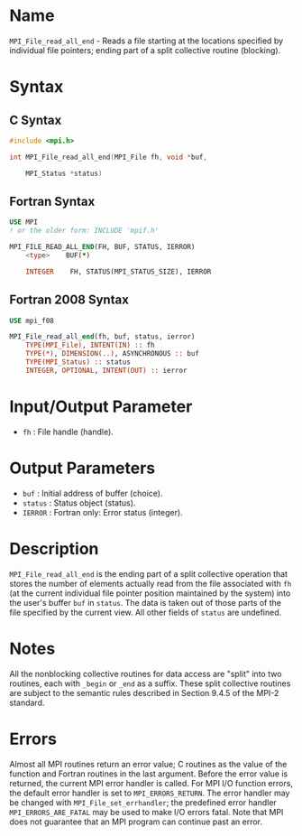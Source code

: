 # Name

`MPI_File_read_all_end` - Reads a file starting at the locations
specified by individual file pointers; ending part of a split collective
routine (blocking).

# Syntax

## C Syntax

```c
#include <mpi.h>

int MPI_File_read_all_end(MPI_File fh, void *buf,

    MPI_Status *status)
```

## Fortran Syntax

```fortran
USE MPI
! or the older form: INCLUDE 'mpif.h'

MPI_FILE_READ_ALL_END(FH, BUF, STATUS, IERROR)
    <type>    BUF(*)

    INTEGER    FH, STATUS(MPI_STATUS_SIZE), IERROR
```

## Fortran 2008 Syntax

```fortran
USE mpi_f08

MPI_File_read_all_end(fh, buf, status, ierror)
    TYPE(MPI_File), INTENT(IN) :: fh
    TYPE(*), DIMENSION(..), ASYNCHRONOUS :: buf
    TYPE(MPI_Status) :: status
    INTEGER, OPTIONAL, INTENT(OUT) :: ierror
```


# Input/Output Parameter

* `fh` : File handle (handle).

# Output Parameters

* `buf` : Initial address of buffer (choice).
* `status` : Status object (status).
* `IERROR` : Fortran only: Error status (integer).

# Description

`MPI_File_read_all_end` is the ending part of a split collective operation
that stores the number of elements actually read from the file
associated with `fh` (at the current individual file pointer position
maintained by the system) into the user's buffer `buf` in `status`. The
data is taken out of those parts of the file specified by the current
view. All other fields of `status` are undefined.

# Notes

All the nonblocking collective routines for data access are "split"
into two routines, each with `_begin` or `_end` as a suffix. These split
collective routines are subject to the semantic rules described in
Section 9.4.5 of the MPI-2 standard.

# Errors

Almost all MPI routines return an error value; C routines as the value
of the function and Fortran routines in the last argument.
Before the error value is returned, the current MPI error handler is
called. For MPI I/O function errors, the default error handler is set to
`MPI_ERRORS_RETURN`. The error handler may be changed with
`MPI_File_set_errhandler`; the predefined error handler
`MPI_ERRORS_ARE_FATAL` may be used to make I/O errors fatal. Note that MPI
does not guarantee that an MPI program can continue past an error.
